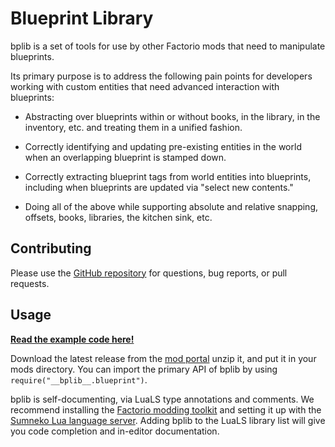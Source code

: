 # Blueprint Library

bplib is a set of tools for use by other Factorio mods that need to manipulate blueprints.

Its primary purpose is to address the following pain points for developers working with custom entities that need advanced interaction with blueprints:

- Abstracting over blueprints within or without books, in the library, in the inventory, etc. and treating them in a unified fashion.

- Correctly identifying and updating pre-existing entities in the world when an overlapping blueprint is stamped down.

- Correctly extracting blueprint tags from world entities into blueprints, including when blueprints are updated via "select new contents."

- Doing all of the above while supporting absolute and relative snapping, offsets, books, libraries, the kitchen sink, etc.

## Contributing

Please use the [GitHub repository](https://github.com/project-cybersyn/bplib) for
questions, bug reports, or pull requests.

## Usage

[**Read the example code here!**](https://github.com/project-cybersyn/bplib/blob/main/doc/example.lua)

Download the latest release from the
[mod portal](https://mods.factorio.com/mod/bplib) unzip it, and put it in your
mods directory. You can import the primary API of bplib by using `require("__bplib__.blueprint")`.

bplib is self-documenting, via LuaLS type annotations and comments. We recommend installing the [Factorio modding
toolkit](https://github.com/justarandomgeek/vscode-factoriomod-debug) and
setting it up with the [Sumneko Lua language
server](https://github.com/sumneko/lua-language-server). Adding bplib to the LuaLS library list will give you code completion and in-editor documentation.




